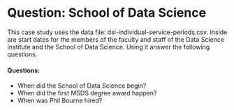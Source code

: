 # Question: School of Data Science
This case study uses the data file: dsi-individual-service-periods.csv. Inside are start dates for the members of the faculty and staff of the Data Science Institute and the School of Data Science. Using it answer the following questions.

#### Questions:
* When did the School of Data Science begin?
* When did the first MSDS degree award happen?
* When was Phil Bourne hired?
